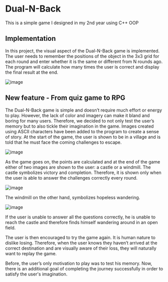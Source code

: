 # Dual-N-Back
This is a simple game I designed in my 2nd year using C++ OOP

## Implementation
In this project, the visual aspect of the Dual-N-Back game is implemented. The user needs to remember the positions of the object in the 3x3 grid for each round and enter whether it is the same or different from N rounds ago. The program will calculate how many times the user is correct and display the final result at the end.

![image](https://github.com/user-attachments/assets/3b6f3190-abf8-4ce8-879b-44630c2112f2)

## New feature - From quiz game to RPG
The Dual-N-Back game is simple and doesn’t require much effort or energy to play. However, the lack of color and imagery can make it bland and boring for many users. Therefore, we decided to not only test the user’s memory but to also tickle their imagination in the game. 
Images  created using ASCII characters have been added to the program to create a sense of story. At the start of the game, the user is shown to be in  a village and is told that he must face the coming challenges to escape. 

![image](https://github.com/user-attachments/assets/ba90d485-c060-4030-b4c7-0edf59b75637)

As the game goes on,  the points are calculated and at the end of the game either of two images are shown to the user: a castle or a windmill.
The castle symbolizes victory and completion. Therefore, it is shown only when the user is able  to answer the challenges correctly every round.

![image](https://github.com/user-attachments/assets/d1849a56-17ce-4186-9b30-72b8db87f4e0)

The windmill on the other hand, symbolizes hopeless wandering. 

![image](https://github.com/user-attachments/assets/e15f17d2-0c51-4681-873e-d56c7b87b66b)

If the user is unable to answer all the  questions correctly, he is unable to reach the castle and therefore finds himself wandering around in an open field.
 
The user is then encouraged to try the game again. It is human nature to dislike losing. Therefore, when the user knows they haven’t arrived at the correct destination and are visually aware of their loss, they will naturally want to replay the game.

Before, the user’s only motivation to play was to test his memory. Now, there is an additional goal of completing the journey successfully in order to satisfy the user's imagination.
